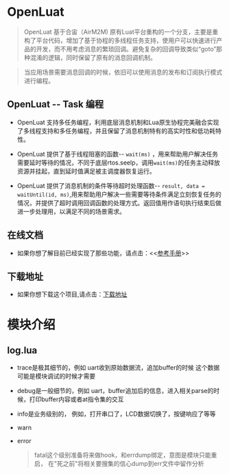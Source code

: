 # OpenLuat 

> OpenLuat 基于合宙（AirM2M) 原有Luat平台重构的一个分支，主要是重构了平台代码，增加了基于协程的多线程任务支持，使用户可以快速进行产品的开发，而不用考虑消息的繁琐回调。避免复杂的回调导致类似“goto”那种混淆的逻辑，同时保留了原有的消息回调机制。

> 当应用场景需要消息回调的时候，依旧可以使用消息的发布和订阅执行模式进行编程。


## OpenLuat -- Task 编程

- OpenLuat 支持多任务编程，利用底层消息机制和Lua原生协程完美融合实现了多线程支持和多任务编程，并且保留了消息机制特有的高实时性和低功耗特性。

- OpenLuat 提供了基于线程阻塞的函数--  `wait(ms)` ，用来帮助用户解决任务需要延时等待的情况，不同于底层rtos.seelp，调用`wait(ms)`的任务主动释放资源并挂起，直到延时值满足被主调度器恢复运行。

- OpenLuat 提供了消息机制的条件等待超时处理函数-- `result, data = waitUntil(id, ms)`,用来帮助用户解决一些需要等待条件满足立刻恢复任务的情况，并提供了超时调用回调函数的处理方式。返回值用作语句执行结束后做进一步处理用，以满足不同的场景需求。

## 在线文档

- 如果你想了解目前已经实现了那些功能，请点击：<<[参考手册](https://htmlpreview.github.io/?https://github.com/airm2m-open/Luat/master/doc/index.html)>>

## 下载地址

- 如果你想下载这个项目,请点击：[下载地址](https://github.com/airm2m-open/Luat/archive/master.zip)

# 模块介绍

## log.lua

- trace是极其细节的，例如 uart收到原始数据流，追加buffer的时候 
这个数据可能是模块调试的时候才需要

- debug是一般细节的，例如 uart，buffer追加后的信息，进入相关parse的时候，打印buffer内容或者at指令集的交互

- info是业务级别的， 例如，打开串口了，LCD数据切换了，按键响应了等等

- warn
- error
    >   fatal这个级别准备将来做hook，和errdump绑定，意图是模块只能重启， 在"死之前"将相关要搜集的信心dump到err文件中留作分析